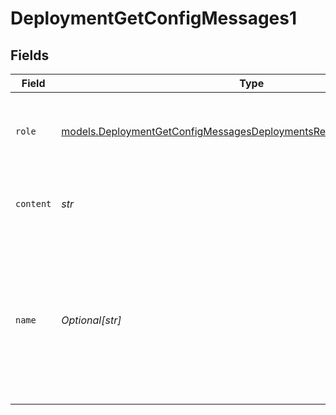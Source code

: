 # DeploymentGetConfigMessages1


## Fields

| Field                                                                                                                                              | Type                                                                                                                                               | Required                                                                                                                                           | Description                                                                                                                                        |
| -------------------------------------------------------------------------------------------------------------------------------------------------- | -------------------------------------------------------------------------------------------------------------------------------------------------- | -------------------------------------------------------------------------------------------------------------------------------------------------- | -------------------------------------------------------------------------------------------------------------------------------------------------- |
| `role`                                                                                                                                             | [models.DeploymentGetConfigMessagesDeploymentsRequestRequestBody1Role](../models/deploymentgetconfigmessagesdeploymentsrequestrequestbody1role.md) | :heavy_check_mark:                                                                                                                                 | The role of the messages author, in this case  `developer`.                                                                                        |
| `content`                                                                                                                                          | *str*                                                                                                                                              | :heavy_check_mark:                                                                                                                                 | The contents of the developer message.                                                                                                             |
| `name`                                                                                                                                             | *Optional[str]*                                                                                                                                    | :heavy_minus_sign:                                                                                                                                 | An optional name for the participant. Provides the model information to differentiate between participants of the same role.                       |